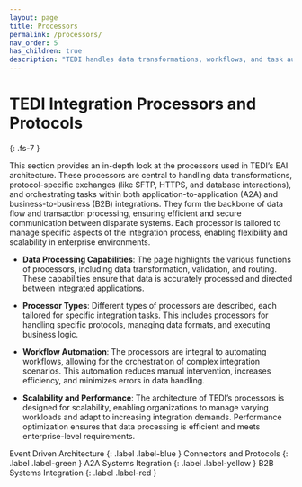 ```yaml
---
layout: page
title: Processors
permalink: /processors/
nav_order: 5
has_children: true
description: "TEDI handles data transformations, workflows, and task automation to streamline enterprise system integrations"
---
```


# TEDI Integration Processors and Protocols
{: .fs-7 }



This section provides an in-depth look at the processors used in TEDI’s EAI architecture. These processors are central to handling data transformations, protocol-specific exchanges (like SFTP, HTTPS, and database interactions), and orchestrating tasks within both application-to-application (A2A) and business-to-business (B2B) integrations. They form the backbone of data flow and transaction processing, ensuring efficient and secure communication between disparate systems. Each processor is tailored to manage specific aspects of the integration process, enabling flexibility and scalability in enterprise environments.


* **Data Processing Capabilities**: The page highlights the various functions of processors, including data transformation, validation, and routing. These capabilities ensure that data is accurately processed and directed between integrated applications.

* **Processor Types**: Different types of processors are described, each tailored for specific integration tasks. This includes processors for handling specific protocols, managing data formats, and executing business logic.

* **Workflow Automation**: The processors are integral to automating workflows, allowing for the orchestration of complex integration scenarios. This automation reduces manual intervention, increases efficiency, and minimizes errors in data handling.

* **Scalability and Performance**: The architecture of TEDI’s processors is designed for scalability, enabling organizations to manage varying workloads and adapt to increasing integration demands. Performance optimization ensures that data processing is efficient and meets enterprise-level requirements.


Event Driven Architecture
{: .label .label-blue } 
Connectors and Protocols
{: .label .label-green }
A2A Systems Itegration
{: .label .label-yellow }
B2B Systems Integration
{: .label .label-red }